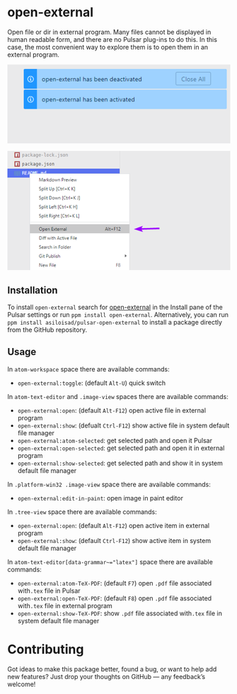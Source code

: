 # open-external

Open file or dir in external program. Many files cannot be displayed in human readable form, and there are no Pulsar plug-ins to do this. In this case, the most convenient way to explore them is to open them in an external program.

![open-external](https://github.com/asiloisad/pulsar-open-external/raw/master/assets/nots.png)

![tree-view-external](https://github.com/asiloisad/pulsar-open-external/raw/master/assets/menu.png)

## Installation

To install `open-external` search for [open-external](https://web.pulsar-edit.dev/packages/open-external) in the Install pane of the Pulsar settings or run `ppm install open-external`. Alternatively, you can run `ppm install asiloisad/pulsar-open-external` to install a package directly from the GitHub repository.

## Usage

In `atom-workspace` space there are available commands:

- `open-external:toggle`: (default `Alt-U`) quick switch

In `atom-text-editor` and `.image-view` spaces there are available commands:

- `open-external:open`: (default `Alt-F12`) open active file in external program
- `open-external:show`: (defualt `Ctrl-F12`) show active file in system default file manager
- `open-external:atom-selected`: get selected path and open it Pulsar
- `open-external:open-selected`: get selected path and open it in external program
- `open-external:show-selected`: get selected path and show it in system default file manager

In `.platform-win32 .image-view` space there are available commands:

- `open-external:edit-in-paint`: open image in paint editor

In `.tree-view` space there are available commands:

- `open-external:open`: (default `Alt-F12`) open active item in external program
- `open-external:show`: (default `Ctrl-F12`) show active item in system default file manager

In `atom-text-editor[data-grammar~="latex"]` space there are available commands:

- `open-external:atom-TeX-PDF`: (default `F7`) open `.pdf` file associated with`.tex` file in Pulsar
- `open-external:open-TeX-PDF`: (default `F8`) open `.pdf` file associated with`.tex` file in external program
- `open-external:show-TeX-PDF`: show `.pdf` file associated with`.tex` file in system default file manager

# Contributing

Got ideas to make this package better, found a bug, or want to help add new features? Just drop your thoughts on GitHub — any feedback’s welcome!
